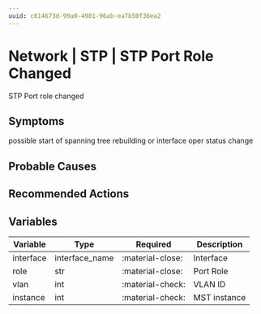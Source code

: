 ```yaml
---
uuid: c614673d-99a0-4901-96ab-ea7b50f36ea2
---
```

# Network | STP | STP Port Role Changed

STP Port role changed

## Symptoms

possible start of spanning tree rebuilding or interface oper status change

## Probable Causes

## Recommended Actions

## Variables

Variable | Type | Required | Description
--- | --- | --- | ---
interface | interface_name | :material-close: | Interface
role | str | :material-close: | Port Role
vlan | int | :material-check: | VLAN ID
instance | int | :material-check: | MST instance
